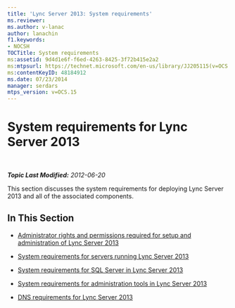 ```yaml
---
title: 'Lync Server 2013: System requirements'
ms.reviewer: 
ms.author: v-lanac
author: lanachin
f1.keywords:
- NOCSH
TOCTitle: System requirements
ms:assetid: 9d4d1e6f-f6ed-4263-8425-3f72b415e2a2
ms:mtpsurl: https://technet.microsoft.com/en-us/library/JJ205115(v=OCS.15)
ms:contentKeyID: 48184912
ms.date: 07/23/2014
manager: serdars
mtps_version: v=OCS.15
---
```


# System requirements for Lync Server 2013

<div data-xmlns="http://www.w3.org/1999/xhtml">

<div class="topic" data-xmlns="http://www.w3.org/1999/xhtml" data-msxsl="urn:schemas-microsoft-com:xslt" data-cs="https://msdn.microsoft.com/">

<div data-asp="https://msdn2.microsoft.com/asp">



</div>

<div id="mainSection">

<div id="mainBody">

<span> </span>

_**Topic Last Modified:** 2012-06-20_

This section discusses the system requirements for deploying Lync Server 2013 and all of the associated components.

<div>

## In This Section

  - [Administrator rights and permissions required for setup and administration of Lync Server 2013](lync-server-2013-administrator-rights-and-permissions-required-for-setup-and-administration.md)

  - [System requirements for servers running Lync Server 2013](lync-server-2013-system-requirements-for-servers-running-lync-server-2013.md)

  - [System requirements for SQL Server in Lync Server 2013](lync-server-2013-system-requirements-for-sql-server.md)

  - [System requirements for administration tools in Lync Server 2013](lync-server-2013-system-requirements-for-administration-tools.md)

  - [DNS requirements for Lync Server 2013](lync-server-2013-dns-requirements.md)

</div>

</div>

<span> </span>

</div>

</div>

</div>

